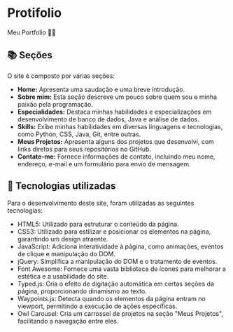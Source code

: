 # Protifolio
Meu Portfolio 👨‍💻

## 📚 Seções
O site é composto por várias seções:

- **Home:** Apresenta uma saudação e uma breve introdução.
- **Sobre mim:** Esta seção descreve um pouco sobre quem sou e minha paixão pela programação.
- **Especialidades:** Destaca minhas habilidades e especializações em desenvolvimento de banco de dados, Java e análise de dados.
- **Skills:** Exibe minhas habilidades em diversas linguagens e tecnologias, como Python, CSS, Java, Git, entre outras.
- **Meus Projetos:** Apresenta alguns dos projetos que desenvolvi, com links diretos para seus repositórios no GitHub.
- **Contate-me:** Fornece informações de contato, incluindo meu nome, endereço, e-mail e um formulário para envio de mensagem.

## 💼 Tecnologias utilizadas
Para o desenvolvimento deste site, foram utilizadas as seguintes tecnologias:

- HTML5: Utilizado para estruturar o conteúdo da página.
- CSS3: Utilizado para estilizar e posicionar os elementos na página, garantindo um design atraente.
- JavaScript: Adiciona interatividade à página, como animações, eventos de clique e manipulação do DOM.
- jQuery: Simplifica a manipulação do DOM e o tratamento de eventos.
- Font Awesome: Fornece uma vasta biblioteca de ícones para melhorar a estética e a usabilidade do site.
- Typed.js: Cria o efeito de digitação automática em certas seções da página, proporcionando dinamismo ao texto.
- Waypoints.js: Detecta quando os elementos da página entram no viewport, permitindo a execução de ações específicas.
- Owl Carousel: Cria um carrossel de projetos na seção "Meus Projetos", facilitando a navegação entre eles.
